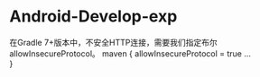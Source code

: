 # Android-Develop-exp
在Gradle 7+版本中，不安全HTTP连接，需要我们指定布尔allowInsecureProtocol。
maven {
    allowInsecureProtocol = true
    ...      
}
